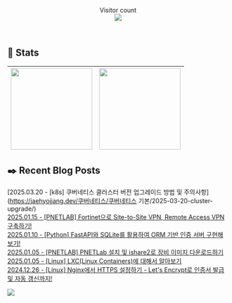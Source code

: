 
<p align="center">
    Visitor count<br>
    <img src="https://profile-counter.glitch.me/JaehyoJJAng/count.svg" />
</p>

<br>

## 💜 Stats

| [<img src="https://github-readme-stats.vercel.app/api?username=JaehyoJJAng&theme=onedark&hide_border=true&count_private=true" height="185" />](https://github.com/anuraghazra/github-readme-stats) |[<img src="https://streak-stats.demolab.com/?user=JaehyoJJAng&theme=dark" height="185" />](https://git.io/streak-stats)
| ------ | ------ |

## ✒️ Recent Blog Posts
[2025.03.20 - [k8s] 쿠버네티스 클러스터 버전 업그레이드 방법 및 주의사항](https://jaehyojjang.dev/쿠버네티스/쿠버네티스 기본/2025-03-20-cluster-upgrade/) <br/>
[2025.01.15 - [PNETLAB] Fortinet으로 Site-to-Site VPN, Remote Access VPN 구축하기!](https://jaehyojjang.dev/네트워크/eve-ng/2025-01-15-pnetlab-vpn/) <br/>
[2025.01.10 - [Python] FastAPI와 SQLite를 활용하여 ORM 기반 인증 서버 구현해보기!](https://jaehyojjang.dev/language/python/2025-01-10-hardware-certification/) <br/>
[2025.01.05 - [PNETLAB] PNETLab 설치 및 ishare2로 장비 이미지 다운로드하기](https://jaehyojjang.dev/네트워크/eve-ng/2025-01-05-pnetlab/) <br/>
[2025.01.05 - [Linux] LXC(Linux Containers)에 대해서 알아보기](https://jaehyojjang.dev/리눅스서버/리눅스/2025-01-05-lxc-vs-docker/) <br/>
[2024.12.26 - [Linux] Nginx에서 HTTPS 설정하기 - Let's Encrypt로 인증서 발급 및 자동 갱신까지!](https://jaehyojjang.dev/리눅스서버/리눅스/2024-12-26-linux-lets-encrypt/) <br/>


<img src="https://img.shields.io/badge/최근%20배포일-2025/04/30_00:26-%23121212?style=flat">
